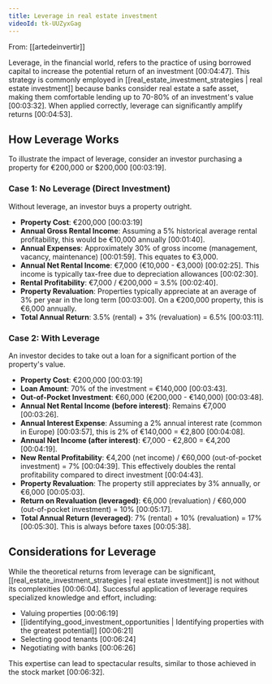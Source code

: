 ```yaml
---
title: Leverage in real estate investment
videoId: tk-UUZyxGag
---
```


From: [[artedeinvertir]] <br/> 

Leverage, in the financial world, refers to the practice of using borrowed capital to increase the potential return of an investment <a class="yt-timestamp" data-t="00:04:47">[00:04:47]</a>. This strategy is commonly employed in [[real_estate_investment_strategies | real estate investment]] because banks consider real estate a safe asset, making them comfortable lending up to 70-80% of an investment's value <a class="yt-timestamp" data-t="00:03:32">[00:03:32]</a>. When applied correctly, leverage can significantly amplify returns <a class="yt-timestamp" data-t="00:04:53">[00:04:53]</a>.

## How Leverage Works

To illustrate the impact of leverage, consider an investor purchasing a property for €200,000 or $200,000 <a class="yt-timestamp" data-t="00:03:19">[00:03:19]</a>.

### Case 1: No Leverage (Direct Investment)
Without leverage, an investor buys a property outright.
*   **Property Cost**: €200,000 <a class="yt-timestamp" data-t="00:03:19">[00:03:19]</a>
*   **Annual Gross Rental Income**: Assuming a 5% historical average rental profitability, this would be €10,000 annually <a class="yt-timestamp" data-t="00:01:40">[00:01:40]</a>.
*   **Annual Expenses**: Approximately 30% of gross income (management, vacancy, maintenance) <a class="yt-timestamp" data-t="00:01:59">[00:01:59]</a>. This equates to €3,000.
*   **Annual Net Rental Income**: €7,000 (€10,000 - €3,000) <a class="yt-timestamp" data-t="00:02:25">[00:02:25]</a>. This income is typically tax-free due to depreciation allowances <a class="yt-timestamp" data-t="00:02:30">[00:02:30]</a>.
*   **Rental Profitability**: €7,000 / €200,000 = 3.5% <a class="yt-timestamp" data-t="00:02:40">[00:02:40]</a>.
*   **Property Revaluation**: Properties typically appreciate at an average of 3% per year in the long term <a class="yt-timestamp" data-t="00:03:00">[00:03:00]</a>. On a €200,000 property, this is €6,000 annually.
*   **Total Annual Return**: 3.5% (rental) + 3% (revaluation) = 6.5% <a class="yt-timestamp" data-t="00:03:11">[00:03:11]</a>.

### Case 2: With Leverage
An investor decides to take out a loan for a significant portion of the property's value.
*   **Property Cost**: €200,000 <a class="yt-timestamp" data-t="00:03:19">[00:03:19]</a>
*   **Loan Amount**: 70% of the investment = €140,000 <a class="yt-timestamp" data-t="00:03:43">[00:03:43]</a>.
*   **Out-of-Pocket Investment**: €60,000 (€200,000 - €140,000) <a class="yt-timestamp" data-t="00:03:48">[00:03:48]</a>.
*   **Annual Net Rental Income (before interest)**: Remains €7,000 <a class="yt-timestamp" data-t="00:03:26">[00:03:26]</a>.
*   **Annual Interest Expense**: Assuming a 2% annual interest rate (common in Europe) <a class="yt-timestamp" data-t="00:03:57">[00:03:57]</a>, this is 2% of €140,000 = €2,800 <a class="yt-timestamp" data-t="00:04:08">[00:04:08]</a>.
*   **Annual Net Income (after interest)**: €7,000 - €2,800 = €4,200 <a class="yt-timestamp" data-t="00:04:19">[00:04:19]</a>.
*   **New Rental Profitability**: €4,200 (net income) / €60,000 (out-of-pocket investment) = 7% <a class="yt-timestamp" data-t="00:04:39">[00:04:39]</a>. This effectively doubles the rental profitability compared to direct investment <a class="yt-timestamp" data-t="00:04:43">[00:04:43]</a>.
*   **Property Revaluation**: The property still appreciates by 3% annually, or €6,000 <a class="yt-timestamp" data-t="00:05:03">[00:05:03]</a>.
*   **Return on Revaluation (leveraged)**: €6,000 (revaluation) / €60,000 (out-of-pocket investment) = 10% <a class="yt-timestamp" data-t="00:05:17">[00:05:17]</a>.
*   **Total Annual Return (leveraged)**: 7% (rental) + 10% (revaluation) = 17% <a class="yt-timestamp" data-t="00:05:30">[00:05:30]</a>. This is always before taxes <a class="yt-timestamp" data-t="00:05:38">[00:05:38]</a>.

## Considerations for Leverage
While the theoretical returns from leverage can be significant, [[real_estate_investment_strategies | real estate investment]] is not without its complexities <a class="yt-timestamp" data-t="00:06:04">[00:06:04]</a>. Successful application of leverage requires specialized knowledge and effort, including:
*   Valuing properties <a class="yt-timestamp" data-t="00:06:19">[00:06:19]</a>
*   [[identifying_good_investment_opportunities | Identifying properties with the greatest potential]] <a class="yt-timestamp" data-t="00:06:21">[00:06:21]</a>
*   Selecting good tenants <a class="yt-timestamp" data-t="00:06:24">[00:06:24]</a>
*   Negotiating with banks <a class="yt-timestamp" data-t="00:06:26">[00:06:26]</a>

This expertise can lead to spectacular results, similar to those achieved in the stock market <a class="yt-timestamp" data-t="00:06:32">[00:06:32]</a>.